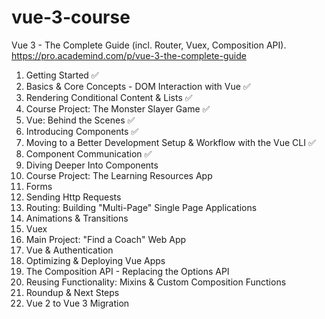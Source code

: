 # vue-3-course

Vue 3 - The Complete Guide (incl. Router, Vuex, Composition API).  
https://pro.academind.com/p/vue-3-the-complete-guide

1. Getting Started ✅
2. Basics & Core Concepts - DOM Interaction with Vue ✅
3. Rendering Conditional Content & Lists ✅
4. Course Project: The Monster Slayer Game ✅
5. Vue: Behind the Scenes ✅
6. Introducing Components ✅
7. Moving to a Better Development Setup & Workflow with the Vue CLI ✅
8. Component Communication ✅
9. Diving Deeper Into Components
10. Course Project: The Learning Resources App
11. Forms
12. Sending Http Requests
13. Routing: Building "Multi-Page" Single Page Applications
14. Animations & Transitions
15. Vuex
16. Main Project: "Find a Coach" Web App
17. Vue & Authentication
18. Optimizing & Deploying Vue Apps
19. The Composition API - Replacing the Options API
20. Reusing Functionality: Mixins & Custom Composition Functions
21. Roundup & Next Steps
22. Vue 2 to Vue 3 Migration
